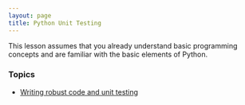 ```yaml
---
layout: page
title: Python Unit Testing
---
```

This lesson assumes that you already understand basic programming concepts
and are familiar with the basic elements of Python.


### Topics

*  [Writing robust code and unit testing](01-robust.html)

